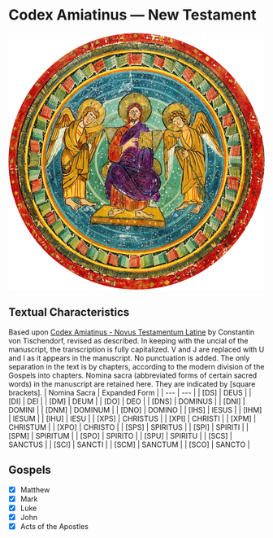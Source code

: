 # Codex Amiatinus — New Testament
![](ChristInMajesty-resized.png)

## Textual Characteristics
Based upon [Codex Amiatinus - Novus Testamentum Latine](https://archive.org/details/codexamiatinusno00tsch/mode/2up) by Constantin von Tischendorf, revised as described.
In keeping with the uncial of the manuscript, the transcription is fully capitalized. V and J are replaced with U and I as it appears in the manuscript. No punctuation is added. The only separation in the text is by chapters, according to the modern division of the Gospels into chapters. Nomina sacra (abbreviated forms of certain sacred words) in the manuscript are retained here. They are indicated by [square brackets].
| Nomina Sacra | Expanded Form |
| --- | --- |
| \[DS\] | DEUS |
| \[DI\] | DEI |
| \[DM\] | DEUM |
| \[DO\] | DEO |
| \[DNS\] | DOMINUS |
| \[DNI\] | DOMINI |
| \[DNM\] | DOMINUM |
| \[DNO\] | DOMINO |
| \[IHS\] | IESUS |
| \[IHM\] | IESUM |
| \[IHU\] | IESU |
| \[XPS\] | CHRISTUS |
| \[XPI\] | CHRISTI |
| \[XPM\] | CHRISTUM |
| \[XPO\] | CHRISTO |
| \[SPS\] | SPIRITUS |
| \[SPI\] | SPIRITI |
| \[SPM\] | SPIRITUM |
| \[SPO\] | SPIRITO |
| \[SPU\] | SPIRITU |
| \[SCS\] | SANCTUS |
| \[SCI\] | SANCTI |
| \[SCM\] | SANCTUM |
| \[SCO\] | SANCTO |

## Gospels
- [x] Matthew
- [x] Mark
- [x] Luke
- [x] John
- [x] Acts of the Apostles

